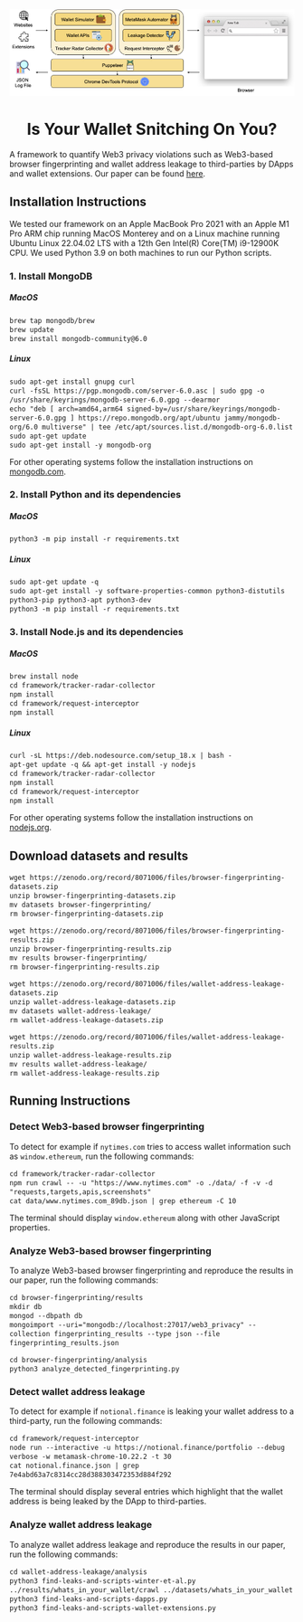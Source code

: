 <div align="center">
  <img src="architecture.png" width="800"/>
</div>

<h1 align="center">Is Your Wallet Snitching On You?</h1>

A framework to quantify Web3 privacy violations such as Web3-based browser fingerprinting and wallet address leakage to third-parties by DApps and wallet extensions. Our paper can be found
[here](https://arxiv.org/pdf/2306.08170.pdf).

## Installation Instructions

We tested our framework on an Apple MacBook Pro 2021 with an Apple M1 Pro ARM chip running MacOS Monterey and on a Linux machine running Ubuntu Linux 22.04.02 LTS with a 12th Gen Intel(R) Core(TM) i9-12900K CPU. We used Python 3.9 on both machines to run our Python scripts.

### 1. Install MongoDB

##### MacOS

``` shell
brew tap mongodb/brew
brew update
brew install mongodb-community@6.0
```

##### Linux

``` shell
sudo apt-get install gnupg curl
curl -fsSL https://pgp.mongodb.com/server-6.0.asc | sudo gpg -o /usr/share/keyrings/mongodb-server-6.0.gpg --dearmor
echo "deb [ arch=amd64,arm64 signed-by=/usr/share/keyrings/mongodb-server-6.0.gpg ] https://repo.mongodb.org/apt/ubuntu jammy/mongodb-org/6.0 multiverse" | tee /etc/apt/sources.list.d/mongodb-org-6.0.list
sudo apt-get update
sudo apt-get install -y mongodb-org
```

For other operating systems follow the installation instructions on [mongodb.com](https://docs.mongodb.com/manual/installation/).

### 2. Install Python and its dependencies

##### MacOS

``` shell
python3 -m pip install -r requirements.txt
```

##### Linux

``` shell
sudo apt-get update -q
sudo apt-get install -y software-properties-common python3-distutils python3-pip python3-apt python3-dev
python3 -m pip install -r requirements.txt
```

### 3. Install Node.js and its dependencies

##### MacOS

``` shell
brew install node
cd framework/tracker-radar-collector
npm install
cd framework/request-interceptor
npm install
```

##### Linux

``` shell
curl -sL https://deb.nodesource.com/setup_18.x | bash -
apt-get update -q && apt-get install -y nodejs
cd framework/tracker-radar-collector
npm install
cd framework/request-interceptor
npm install
```

For other operating systems follow the installation instructions on [nodejs.org](https://nodejs.org/en/download/package-manager/).

## Download datasets and results

``` shell
wget https://zenodo.org/record/8071006/files/browser-fingerprinting-datasets.zip
unzip browser-fingerprinting-datasets.zip
mv datasets browser-fingerprinting/
rm browser-fingerprinting-datasets.zip
```

``` shell
wget https://zenodo.org/record/8071006/files/browser-fingerprinting-results.zip
unzip browser-fingerprinting-results.zip
mv results browser-fingerprinting/
rm browser-fingerprinting-results.zip
```

``` shell
wget https://zenodo.org/record/8071006/files/wallet-address-leakage-datasets.zip
unzip wallet-address-leakage-datasets.zip
mv datasets wallet-address-leakage/
rm wallet-address-leakage-datasets.zip
```

``` shell
wget https://zenodo.org/record/8071006/files/wallet-address-leakage-results.zip
unzip wallet-address-leakage-results.zip
mv results wallet-address-leakage/
rm wallet-address-leakage-results.zip
```

## Running Instructions

### Detect Web3-based browser fingerprinting

To detect for example if ```nytimes.com``` tries to access wallet information such as ```window.ethereum```, run the following commands:

``` shell
cd framework/tracker-radar-collector
npm run crawl -- -u "https://www.nytimes.com" -o ./data/ -f -v -d "requests,targets,apis,screenshots"
cat data/www.nytimes.com_89db.json | grep ethereum -C 10
```

The terminal should display ```window.ethereum``` along with other JavaScript properties.

### Analyze Web3-based browser fingerprinting

To analyze Web3-based browser fingerprinting and reproduce the results in our paper, run the following commands:

``` shell
cd browser-fingerprinting/results
mkdir db
mongod --dbpath db
mongoimport --uri="mongodb://localhost:27017/web3_privacy" --collection fingerprinting_results --type json --file fingerprinting_results.json
```

``` shell
cd browser-fingerprinting/analysis
python3 analyze_detected_fingerprinting.py
```

### Detect wallet address leakage

To detect for example if ```notional.finance``` is leaking your wallet address to a third-party, run the following commands:

``` shell
cd framework/request-interceptor
node run --interactive -u https://notional.finance/portfolio --debug verbose -w metamask-chrome-10.22.2 -t 30
cat notional.finance.json | grep 7e4abd63a7c8314cc28d388303472353d884f292
```

The terminal should display several entries which highlight that the wallet address is being leaked by the DApp to third-parties.

### Analyze wallet address leakage

To analyze wallet address leakage and reproduce the results in our paper, run the following commands:

``` shell
cd wallet-address-leakage/analysis
python3 find-leaks-and-scripts-winter-et-al.py ../results/whats_in_your_wallet/crawl ../datasets/whats_in_your_wallet
python3 find-leaks-and-scripts-dapps.py
python3 find-leaks-and-scripts-wallet-extensions.py
```

